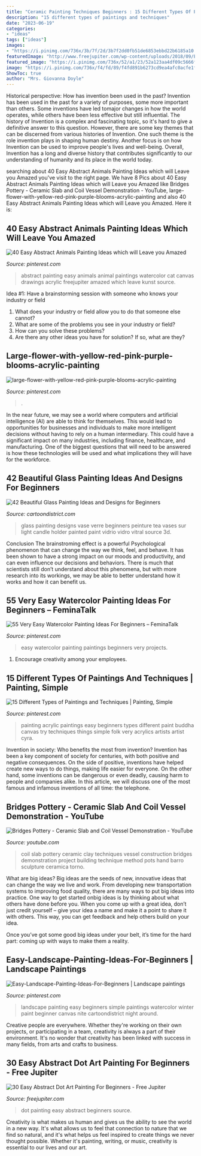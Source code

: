 ```yaml
---
title: "Ceramic Painting Techniques Beginners : 15 Different Types Of Paintings And Techniques"
description: "15 different types of paintings and techniques"
date: "2023-06-19"
categories:
- "ideas"
tags: ["ideas"]
images:
- "https://i.pinimg.com/736x/3b/7f/2d/3b7f2dd0fb51de6853ebbd22b6185a10.jpg"
featuredImage: "http://www.freejupiter.com/wp-content/uploads/2018/09/Easy-Abstract-Dot-Art-Painting-For-Beginners-12.jpg"
featured_image: "https://i.pinimg.com/736x/52/a1/23/52a123aa4df09c5666fb3fa831f8ff2e--buddha-quote-primitive-folk-art.jpg"
image: "https://i.pinimg.com/736x/f4/fd/89/f4fd891b6273cd9ea4afc0acfe1f0a5f.jpg"
ShowToc: true
author: "Mrs. Giovanna Doyle"
---
```



Historical perspective: How has invention been used in the past?
Invention has been used in the past for a variety of purposes, some more important than others. Some inventions have led tomajor changes in how the world operates, while others have been less effective but still influential. The history of Invention is a complex and fascinating topic, so it's hard to give a definitive answer to this question. However, there are some key themes that can be discerned from various histories of Invention. One such theme is the role invention plays in shaping human destiny. Another focus is on how Invention can be used to improve people's lives and well-being. Overall, Invention has a long and diverse history that contributes significantly to our understanding of humanity and its place in the world today.

	

		
searching about 40 Easy Abstract Animals Painting Ideas which will Leave you Amazed you've visit to the right page. We have 8 Pics about 40 Easy Abstract Animals Painting Ideas which will Leave you Amazed like Bridges Pottery - Ceramic Slab and Coil Vessel Demonstration - YouTube, large-flower-with-yellow-red-pink-purple-blooms-acrylic-painting and also 40 Easy Abstract Animals Painting Ideas which will Leave you Amazed. Here it is:
		
    
## 40 Easy Abstract Animals Painting Ideas Which Will Leave You Amazed

<img loading=lazy src="https://i.pinimg.com/736x/3b/7f/2d/3b7f2dd0fb51de6853ebbd22b6185a10.jpg" onerror="this.onerror=null;this.src='https://tse4.mm.bing.net/th?id=OIP.HjO1l_USu6UlsBbVG_3gGgHaKg&amp;pid=15.1';" alt="40 Easy Abstract Animals Painting Ideas which will Leave you Amazed">

_Source: pinterest.com_

>abstract painting easy animals animal paintings watercolor cat canvas drawings acrylic freejupiter amazed which leave kunst source. 

	

Idea #1: Have a brainstorming session with someone who knows your industry or field
1. What does your industry or field allow you to do that someone else cannot? 
2. What are some of the problems you see in your industry or field? 
3. How can you solve these problems? 
4. Are there any other ideas you have for solution? If so, what are they?

    
## Large-flower-with-yellow-red-pink-purple-blooms-acrylic-painting

<img loading=lazy src="https://i.pinimg.com/736x/a2/25/f8/a225f85433b47a130f945cb9ae6b2bf1.jpg" onerror="this.onerror=null;this.src='https://tse3.mm.bing.net/th?id=OIP.uGdKR117TxRf-RGv9KpdFAHaKW&amp;pid=15.1';" alt="large-flower-with-yellow-red-pink-purple-blooms-acrylic-painting">

_Source: pinterest.com_

>. 

	

In the near future, we may see a world where computers and artificial intelligence (AI) are able to think for themselves. This would lead to opportunities for businesses and individuals to make more intelligent decisions without having to rely on a human intermediary. This could have a significant impact on many industries, including finance, healthcare, and manufacturing. One of the biggest questions that will need to be answered is how these technologies will be used and what implications they will have for the workforce.

    
## 42 Beautiful Glass Painting Ideas And Designs For Beginners

<img loading=lazy src="http://www.cartoondistrict.com/wp-content/uploads/2017/07/Glass-Painting-Ideas-and-Designs-for-Beginners643d09640a1d07f7fb92bf7bea97f4e4-painted-glass-vases-ceramic-painting.jpg" onerror="this.onerror=null;this.src='https://tse1.mm.bing.net/th?id=OIP.E5oP5rR-e2DsvQnJG2tN5QHaJ4&amp;pid=15.1';" alt="42 Beautiful Glass Painting Ideas and Designs for Beginners">

_Source: cartoondistrict.com_

>glass painting designs vase verre beginners peinture tea vases sur light candle holder painted paint vidrio vidro vitral source 3d. 

	

Conclusion
The brainstroming effect is a powerful Psychological phenomenon that can change the way we think, feel, and behave. It has been shown to have a strong impact on our moods and productivity, and can even influence our decisions and behaviors. There is much that scientists still don’t understand about this phenomena, but with more research into its workings, we may be able to better understand how it works and how it can benefit us.

    
## 55 Very Easy Watercolor Painting Ideas For Beginners – FeminaTalk

<img loading=lazy src="https://i.pinimg.com/736x/1e/45/ea/1e45ead4a2054a9a7d020976db35f912.jpg" onerror="this.onerror=null;this.src='https://tse3.mm.bing.net/th?id=OIP.MW0xHN_b-ddiatPNl0fRBgHaLH&amp;pid=15.1';" alt="55 Very Easy Watercolor Painting Ideas For Beginners – FeminaTalk">

_Source: pinterest.com_

>easy watercolor painting paintings beginners very projects. 

	

1. Encourage creativity among your employees.

    
## 15 Different Types Of Paintings And Techniques | Painting, Simple

<img loading=lazy src="https://i.pinimg.com/736x/52/a1/23/52a123aa4df09c5666fb3fa831f8ff2e--buddha-quote-primitive-folk-art.jpg" onerror="this.onerror=null;this.src='https://tse2.mm.bing.net/th?id=OIP.gM6khEtou1IsK-82xE5vDAHaKE&amp;pid=15.1';" alt="15 Different Types of Paintings and Techniques | Painting, Simple">

_Source: pinterest.com_

>painting acrylic paintings easy beginners types different paint buddha canvas try techniques things simple folk very acrylics artists artist cyra. 

	

Invention in society: Who benefits the most from invention?
Invention has been a key component of society for centuries, with both positive and negative consequences. On the side of positive, inventions have helped create new ways to do things, making life easier for everyone. On the other hand, some inventions can be dangerous or even deadly, causing harm to people and companies alike. In this article, we will discuss one of the most famous and infamous inventions of all time: the telephone.

    
## Bridges Pottery - Ceramic Slab And Coil Vessel Demonstration - YouTube

<img loading=lazy src="http://i.ytimg.com/vi/2dsOf2uj3Zw/maxresdefault.jpg" onerror="this.onerror=null;this.src='https://tse2.mm.bing.net/th?id=OIP.omcUvU7S4eIZawwqWsQOcQHaEK&amp;pid=15.1';" alt="Bridges Pottery - Ceramic Slab and Coil Vessel Demonstration - YouTube">

_Source: youtube.com_

>coil slab pottery ceramic clay techniques vessel construction bridges demonstration project building technique method pots hand barro sculpture ceramica torno. 

	

What are big ideas?
Big ideas are the seeds of new, innovative ideas that can change the way we live and work. From developing new transportation systems to improving food quality, there are many ways to put big ideas into practice.
One way to get started onbig ideas is by thinking about what others have done before you. When you come up with a great idea, don’t just credit yourself – give your idea a name and make it a point to share it with others. This way, you can get feedback and help others build on your idea.

Once you’ve got some good big ideas under your belt, it’s time for the hard part: coming up with ways to make them a reality.

    
## Easy-Landscape-Painting-Ideas-For-Beginners | Landscape Paintings

<img loading=lazy src="https://i.pinimg.com/736x/f4/fd/89/f4fd891b6273cd9ea4afc0acfe1f0a5f.jpg" onerror="this.onerror=null;this.src='https://tse4.mm.bing.net/th?id=OIP.pMyHBcmRxV1IQDbV34U2uAHaJf&amp;pid=15.1';" alt="Easy-Landscape-Painting-Ideas-For-Beginners | Landscape paintings">

_Source: pinterest.com_

>landscape painting easy beginners simple paintings watercolor winter paint beginner canvas nite cartoondistrict night around. 

	

Creative people are everywhere. Whether they're working on their own projects, or participating in a team, creativity is always a part of their environment. It's no wonder that creativity has been linked with success in many fields, from arts and crafts to business.

    
## 30 Easy Abstract Dot Art Painting For Beginners - Free Jupiter

<img loading=lazy src="http://www.freejupiter.com/wp-content/uploads/2018/09/Easy-Abstract-Dot-Art-Painting-For-Beginners-12.jpg" onerror="this.onerror=null;this.src='https://tse3.mm.bing.net/th?id=OIP.aMqNdNNFhmEkdxHPYWPE_gHaJg&amp;pid=15.1';" alt="30 Easy Abstract Dot Art Painting For Beginners - Free Jupiter">

_Source: freejupiter.com_

>dot painting easy abstract beginners source. 

	

Creativity is what makes us human and gives us the ability to see the world in a new way. It's what allows us to feel that connection to nature that we find so natural, and it's what helps us feel inspired to create things we never thought possible. Whether it's painting, writing, or music, creativity is essential to our lives and our art.

